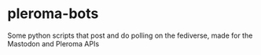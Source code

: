 # pleroma-bots
Some python scripts that post and do polling on the fediverse, made for the Mastodon and Pleroma APIs
